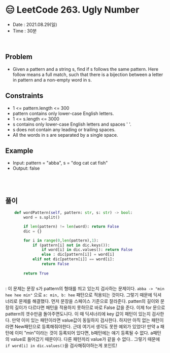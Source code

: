 # 😑 LeetCode 263. Ugly Number
- Date : 2021.08.29(일)
- Time : 30분
<br>

## Problem

- Given a pattern and a string s, find if s follows the same pattern. Here follow means a full match, such that there is a bijection between a letter in pattern and a non-empty word in s.

## Constraints
- 1 <= pattern.length <= 300
- pattern contains only lower-case English letters.
- 1 <= s.length <= 3000
- s contains only lower-case English letters and spaces ' '.
- s does not contain any leading or trailing spaces.
- All the words in s are separated by a single space.

## Example

- Input: pattern = "abba", s = "dog cat cat fish"
- Output: false


<br><br>

## 풀이
```python
    def wordPattern(self, pattern: str, s: str) -> bool:
        word = s.split()

        if len(pattern) != len(word): return False
        dic = {}

        for i in range(0,len(pattern),1):
            if (pattern[i] not in dic.keys()):
                if word[i] in dic.values(): return False
                else : dic[pattern[i]] = word[i]
            elif not dic[pattern[i]] == word[i]:
                return False
            
        return True
        
```
: 이 문제는 문장 s가 pattern의 형태를 띄고 있는지 검사하는 문제이다. ```abba -> "min hee hee min"``` 으로 ```a: min, b: hee``` 패턴으로 적용되는 것이다. 그렇기 때문에 딕셔너리로 문제를 해결했다. 먼저 문장을 스페이스 기준으로 잘라준다. patten의 길이와 문장의 길이가 다르다면 패턴을 적용하지 못하므로 바로 False 값을 준다. 이제 for 문으로 pattern의 갯수만큼 돌아주면도니다. 이 때 딕셔너리에 key 값이 패턴이 있는지 검사한다. 만약 이미 있는 패턴이라면 value값이 동일하지 검사한다. 하지만 아직 없는 패턴이라면 New패턴으로 등록해줘야한다. 근데 여기서 생각도 못한 예외가 있었다! 만약 a 패턴에 이미 "min"이라는 것이 등록되어 있다면, b패턴에는 얘기 등록될 수 없다. a패턴의 value로 들어갔기 때문이다. 다른 패턴끼리 value가 같을 수 없다.. 그렇기 때문에 ```if word[i] in dic.values()```을 검사해줘야하는게 포인트!